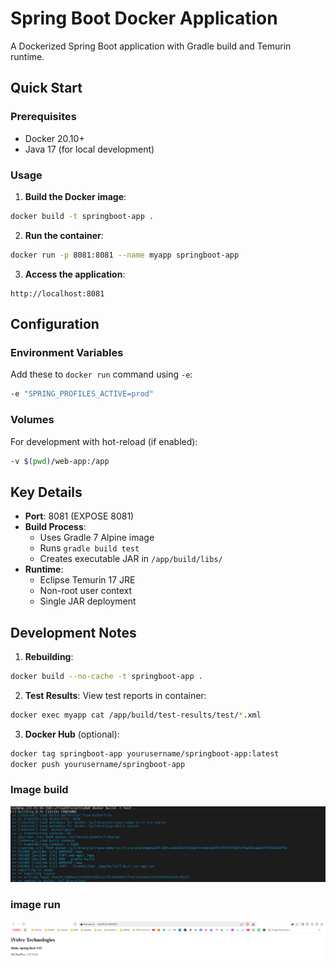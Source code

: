 # Spring Boot Docker Application

A Dockerized Spring Boot application with Gradle build and Temurin runtime.

## Quick Start

### Prerequisites
- Docker 20.10+
- Java 17 (for local development)

### Usage

1. **Build the Docker image**:
```bash
docker build -t springboot-app .
```

2. **Run the container**:
```bash
docker run -p 8081:8081 --name myapp springboot-app
```

3. **Access the application**:
```
http://localhost:8081
```

## Configuration

### Environment Variables
Add these to `docker run` command using `-e`:
```bash
-e "SPRING_PROFILES_ACTIVE=prod"
```

### Volumes
For development with hot-reload (if enabled):
```bash
-v $(pwd)/web-app:/app
```

## Key Details

- **Port**: 8081 (EXPOSE 8081)
- **Build Process**:
  - Uses Gradle 7 Alpine image
  - Runs `gradle build test`
  - Creates executable JAR in `/app/build/libs/`
- **Runtime**:
  - Eclipse Temurin 17 JRE
  - Non-root user context
  - Single JAR deployment

## Development Notes

1. **Rebuilding**:
```bash
docker build --no-cache -t springboot-app .
```

2. **Test Results**:
View test reports in container:
```bash
docker exec myapp cat /app/build/test-results/test/*.xml
```

3. **Docker Hub** (optional):
```bash
docker tag springboot-app yourusername/springboot-app:latest
docker push yourusername/springboot-app
```
### Image build
![image build](https://github.com/ibrahim-reda-2001/Final_Project_iVolve/blob/master/Docker/screenshots/buildimage.png)
### image run
![image run](https://github.com/ibrahim-reda-2001/Final_Project_iVolve/blob/master/Docker/screenshots/cotainer.png)

